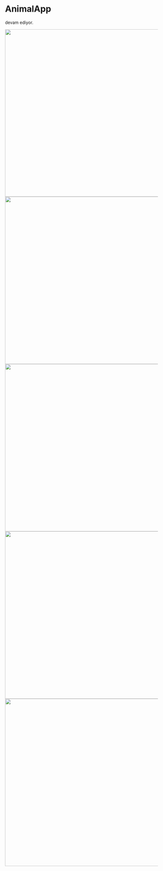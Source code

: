 # AnimalApp
devam ediyor.

 <img height="550" src="https://user-images.githubusercontent.com/84725623/212558459-53f8a630-0386-41f6-aab9-1b6e581eb573.jpeg">  <img height="550" src="https://user-images.githubusercontent.com/84725623/212558483-68d245e7-27b0-4010-a10e-9b3f54e6dbd0.jpeg"> <img height="550" src="https://user-images.githubusercontent.com/84725623/212558486-49d048e9-7fcc-4082-b9c0-73f201c94140.jpeg"> 
<img height="550" src="https://user-images.githubusercontent.com/84725623/212558487-b98e4ebd-0cd3-4a94-818c-835aa9d5c33e.jpeg"><img height="550" src="https://user-images.githubusercontent.com/84725623/212558478-bc082fcf-e66c-4232-882e-91c88eaa4af0.jpeg"> 
